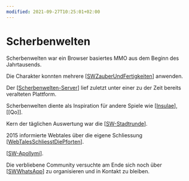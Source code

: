 ```yaml
---
modified: 2021-09-27T10:25:01+02:00
---
```


# Scherbenwelten

Scherbenwelten war ein Browser basiertes MMO aus dem Beginn des Jahrtausends.

Die Charakter konnten mehrere [[SWZauberUndFertigkeiten]] anwenden.

Der [[Scherbenwelten-Server]] lief zuletzt unter einer zu der Zeit bereits veralteten Plattform.

Scherbenwelten diente als Inspiration für andere Spiele wie [[Insulae]], [[Qo]].

Kern der täglichen Auswertung war die [[SW-Stadtrunde]].

2015 informierte Webtales über die eigene Schliessung [[WebTalesSchliesstDiePforten]]. 

[[SW-Apollymi]].

Die verbliebene Community versuchte am Ende sich noch über [[SWWhatsApp]] zu organisieren und in Kontakt zu bleiben.

[//begin]: # "Autogenerated link references for markdown compatibility"
[SWZauberUndFertigkeiten]: SWZauberUndFertigkeiten "SW Zauber & Fertigkeiten"
[Scherbenwelten-Server]: Scherbenwelten-Server "Scherbenwelten-Server"
[Insulae]: Insulae "Insulae"
[SW-Stadtrunde]: SW-Stadtrunde "Stadtrunde"
[WebTalesSchliesstDiePforten]: WebTalesSchliesstDiePforten "Webtales schließt die Pforten"
[SW-Apollymi]: SW-Apollymi "Apollymi"
[SWWhatsApp]: SWWhatsApp "SW WhatsApp"
[//end]: # "Autogenerated link references"